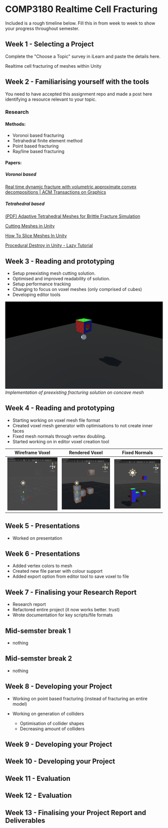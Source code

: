 # COMP3180 Realtime Cell Fracturing

Included is a rough timeline below. Fill this in from week to week to show your progress throughout semester.

## Week 1 - Selecting a Project

Complete the "Choose a Topic" survey in iLearn and paste the details here.

Realtime cell fracturing of meshes within Unity

## Week 2 - Familiarising yourself with the tools

You need to have accepted this assignment repo and made a post here identifying a resource relevant to your topic.

### Research
#### Methods:

- Voronoi based fracturing
- Tetrahedral finite element method
- Point based fracturing
- Ray/line based fracturing

#### Papers:

##### Voronoi based

[](https://www.diva-portal.org/smash/get/diva2:1452512/FULLTEXT02)

[](https://dspace5.zcu.cz/bitstream/11025/29529/1/Domaradzki.pdf)

[](https://www.atlantis-press.com/article/25867858.pdf)

[Real time dynamic fracture with volumetric approximate convex decompositions | ACM Transactions on Graphics](https://dl.acm.org/doi/epdf/10.1145/2461912.2461934)

##### Tetrahedral based

[(PDF) Adaptive Tetrahedral Meshes for Brittle Fracture Simulation](https://www.researchgate.net/publication/262488595_Adaptive_Tetrahedral_Meshes_for_Brittle_Fracture_Simulation)

[](https://ieeexplore.ieee.org/abstract/document/4069244)

[Cutting Meshes in Unity](https://youtu.be/1UsuZsaUUng)

[How To Slice Meshes In Unity](https://youtu.be/BVCNDUcnE1o)

[Procedural Destroy in Unity - Lazy Tutorial](https://youtu.be/VwGiwDLQ40A)


## Week 3 - Reading and prototyping

- Setup preexisting mesh cutting solution.
- Optimised and improved readability of solution.
- Setup performance tracking
- Changing to focus on voxel meshes (only comprised of cubes)
- Developing editor tools

![Fracturing Cube](Documentation/week3.gif)  
*Implementation of preexisting fracturing solution on concave mesh*

## Week 4 - Reading and prototyping
- Starting working on voxel mesh file format
- Created voxel mesh generator with optimisations to not create inner faces
- Fixed mesh normals through vertex doubling.
- Started working on in editor voxel creation tool

Wireframe Voxel | Rendered Voxel | Fixed Normals
:-----:|:-----:|:------:
![Wireframe Voxels](https://github.com/COMP3180-23s2/comp3180-final-project-ZeppelinGames/blob/main/Documentation/Week4-GenerateVoxWireframe.PNG) | ![Voxel](https://github.com/COMP3180-23s2/comp3180-final-project-ZeppelinGames/blob/main/Documentation/Week4-GeneratedVox.PNG) | ![Fixed Normals](https://github.com/COMP3180-23s2/comp3180-final-project-ZeppelinGames/blob/main/Documentation/week4-fixednormals.PNG)

## Week 5 - Presentations
- Worked on presentation

## Week 6 - Presentations
- Added vertex colors to mesh
- Created new file parser with colour support
- Added export option from editor tool to save voxel to file

## Week 7 - Finalising your Research Report
- Research report
- Refactored entire project (it now works better. trust)
- Wrote documentation for key scripts/file formats

## Mid-semster break 1
- nothing

## Mid-semster break 2
- nothing

## Week 8 - Developing your Project
- Working on point based fracturing (instead of fracturing an entire model)

- Working on generation of colliders
    - Optimisation of collider shapes
    - Decreasing amount of colliders

## Week 9 - Developing your Project

## Week 10 - Developing your Project

## Week 11 - Evaluation

## Week 12 - Evaluation

## Week 13 - Finalising your Project Report and Deliverables

